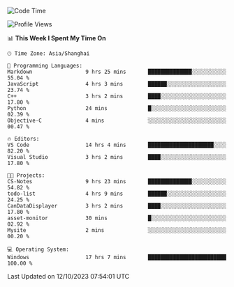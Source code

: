 <!--START_SECTION:waka-->
![Code Time](http://img.shields.io/badge/Code%20Time-1%2C292%20hrs%2029%20mins-blue)

![Profile Views](http://img.shields.io/badge/Profile%20Views-1-blue)

📊 **This Week I Spent My Time On** 

```text
🕑︎ Time Zone: Asia/Shanghai

💬 Programming Languages: 
Markdown                 9 hrs 25 mins       ██████████████░░░░░░░░░░░   55.04 % 
JavaScript               4 hrs 3 mins        ██████░░░░░░░░░░░░░░░░░░░   23.74 % 
C++                      3 hrs 2 mins        ████░░░░░░░░░░░░░░░░░░░░░   17.80 % 
Python                   24 mins             █░░░░░░░░░░░░░░░░░░░░░░░░   02.39 % 
Objective-C              4 mins              ░░░░░░░░░░░░░░░░░░░░░░░░░   00.47 % 

🔥 Editors: 
VS Code                  14 hrs 4 mins       █████████████████████░░░░   82.20 % 
Visual Studio            3 hrs 2 mins        ████░░░░░░░░░░░░░░░░░░░░░   17.80 % 

🐱‍💻 Projects: 
CS-Notes                 9 hrs 23 mins       ██████████████░░░░░░░░░░░   54.82 % 
todo-list                4 hrs 9 mins        ██████░░░░░░░░░░░░░░░░░░░   24.25 % 
CanDataDisplayer         3 hrs 2 mins        ████░░░░░░░░░░░░░░░░░░░░░   17.80 % 
asset-monitor            30 mins             █░░░░░░░░░░░░░░░░░░░░░░░░   02.92 % 
Mysite                   2 mins              ░░░░░░░░░░░░░░░░░░░░░░░░░   00.20 % 

💻 Operating System: 
Windows                  17 hrs 7 mins       █████████████████████████   100.00 % 
```


 Last Updated on 12/10/2023 07:54:01 UTC
<!--END_SECTION:waka-->